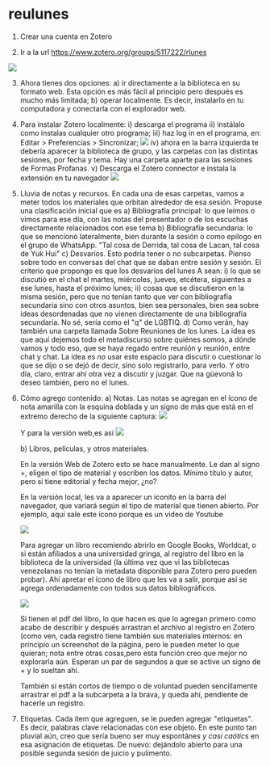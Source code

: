 # reulunes

1. Crear una cuenta en Zotero

2. Ir a la url https://www.zotero.org/groups/5117222/rlunes

![](file:///home/febres/Pictures/Screenshots/Screenshot%20from%202023-07-09%2014-43-20.png)

3. Ahora tienes dos opciones:
	a) ir directamente a la biblioteca en su formato web. Esta opción es más fácil al principio pero después es mucho más limitada;
	b) operar localmente. Es decir, instalarlo en tu computadora y conectarla con el explorador web.

4. Para instalar Zotero localmente:
	i) descarga el programa
	ii) instálalo como instalas cualquier otro programa;
	iii) haz log in en el programa, en: Editar > Preferencias > Sincronizar;
	![](file:///home/febres/Pictures/Screenshots/Screenshot%20from%202023-07-09%2015-03-21.png)
	iv) ahora en la barra izquierda te debería aparecer la biblioteca de grupo, y las carpetas con las distintas sesiones, por fecha y tema. Hay una carpeta aparte para las sesiones de Formas Profanas.
	v) Descarga el Zotero connector e instala la extensión en tu navegador
	![](file:///home/febres/Pictures/Screenshots/Screenshot%20from%202023-07-09%2015-26-48.png)

5. Lluvia de notas y recursos. En cada una de esas carpetas, vamos a meter todos los materiales que orbitan alrededor de esa sesión. Propuse una clasificación inicial que es
	a) Bibliografía principal: lo que leímos o vimos para ese día, con las notas del presentador o de los escuchas directamente relacionados con ese tema
	b) Bibliografía secundaria: lo que se mencionó lateralmente, bien durante la sesión o como epílogo en el grupo de WhatsApp. "Tal cosa de Derrida, tal cosa de Lacan, tal cosa de Yuk Hui"
	c) Desvaríos. Esto podría tener o no subcarpetas. Pienso sobre todo en conversas del chat que se daban entre sesión y sesión. El criterio que propongo es que los desvaríos del lunes A sean:
		i) lo que se discutió en el chat el martes, miércoles, jueves, etcétera, siguientes a ese lunes, hasta el próximo lunes;
		ii) cosas que se discutieron en la misma sesión, pero que no tenían tanto que ver con bibliografía secundaria sino con otros asuntos, bien sea personales, bien sea sobre ideas desordenadas que no vienen directamente de una bibliografía secundaria. No sé, sería como el "q" de LGBTIQ.
	d) Como verán, hay también una carpeta llamada Sobre Reuniones de los lunes. La idea es que aquí dejemos todo el metadiscurso sobre quiénes somos, a dónde vamos y todo eso, que se haya regado entre reunión y reunión, entre chat y chat. La idea es *no* usar este espacio para discutir o cuestionar lo que se dijo o se dejó de decir, sino solo registrarlo, para verlo. Y otro día, claro, entrar ahí otra vez a discutir y juzgar. Que na güevoná lo deseo también, pero no el lunes.

6. Cómo agrego contenido:
	a) Notas. Las notas se agregan en el ícono de nota amarilla con la esquina doblada y un signo de más que está en el extremo derecho de la siguiente captura:
	![](file:///home/febres/Pictures/Screenshots/Screenshot%20from%202023-07-09%2015-20-19.png)
	
	Y para la versión web,es así
	![](file:///home/febres/Pictures/Screenshots/Screenshot%20from%202023-07-09%2015-22-28.png)
	
	b) Libros, películas, y otros materiales. 
	
	En la versión Web de Zotero esto se hace manualmente. Le dan al signo +, eligen el tipo de material y escriben los datos. Mínimo título y autor, pero si tiene editorial y fecha mejor, ¿no?
	
	En la versión local, les va a aparecer un iconito en la barra del navegador, que variará según el tipo de material que tienen abierto. Por ejemplo, aquí sale este ícono porque es un video de Youtube
	
	![](file:///home/febres/Pictures/Screenshots/Screenshot%20from%202023-07-09%2015-28-24.png)
	
	Para agregar un libro recomiendo abrirlo en Google Books, Worldcat, o si están afiliados a una universidad gringa, al registro del libro en la biblioteca de la universidad (la última vez que vi las bibliotecas venezolanas no tenían la metadata disponible para Zotero pero pueden probar). Ahí apretar el ícono de libro que les va a salir, porque así se agrega ordenadamente con todos sus datos bibliográficos.
	
	![](file:///home/febres/Pictures/Screenshots/Screenshot%20from%202023-07-09%2015-32-31.png)
	
	Si tienen el pdf del libro, lo que hacen es que lo agregan primero como acabo de describir y después arrastran el archivo al registro en Zotero (como ven, cada registro tiene también sus materiales internos: en principio un screenshot de la página, pero le pueden meter lo que quieran; nota entre otras cosas,pero esta función creo que mejor no explorarla aún. Esperan un par de segundos a que se active un signo de + y lo sueltan ahí. 
	
	También si están cortos de tiempo o de voluntad pueden sencillamente arrastrar el pdf a la subcarpeta a la brava, y queda ahí, pendiente de hacerle un registro.
	
7. Etiquetas. Cada ítem que agreguen, se le pueden agregar "etiquetas". Es decir, palabras clave relacionadas con ese objeto. En este punto tan pluvial aún, creo que sería bueno ser muy espontáne*s y casi caótic*s en esa asignación de etiquetas. De nuevo: dejándolo abierto para una posible segunda sesión de juicio y pulimento.
